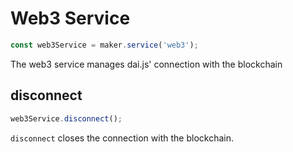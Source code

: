 # Web3 Service

```javascript
const web3Service = maker.service('web3');
```
The web3 service manages dai.js' connection with the blockchain

## **disconnect**

```javascript
web3Service.disconnect();
```

`disconnect` closes the connection with the blockchain.